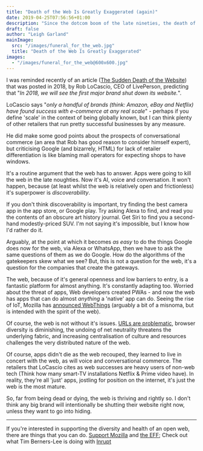 ```yaml
---
title: "Death of the Web Is Greatly Exaggerated (again)"
date: 2019-04-25T07:56:56+01:00
description: "Since the dotcom boom of the late nineties, the death of the web has routinely been predicted, but it's looking as strong as ever."
draft: false
author: "Leigh Garland"
mainImage:
  src: "/images/funeral_for_the_web.jpg"
  title: "Death of the Web Is Greatly Exaggerated"
images:
  - "/images/funeral_for_the_web@600x600.jpg"
---
```


I was reminded recently of an article ([The Sudden Death of the Website](https://techcrunch.com/2018/02/13/the-sudden-death-of-the-website/)) that was posted in 2018, by Rob LoCascio, CEO of LivePerson, predicting that "_In 2018, we will see the first major brand shut down its website._".

LoCascio says "_only a handful of brands (think: Amazon, eBay and Netflix) have found success with e-commerce at any real scale_" - perhaps if you define 'scale' in the context of being globally known, but I can think plenty of other retailers that run pretty successful businesses by any measure.

He did make some good points about the prospects of conversational commerce (an area that Rob has good reason to consider himself expert), but criticising Google (and bizarrely, HTML) for lack of retailer differentiation is like blaming mall operators for expecting shops to have windows.

It's a routine argument that the web has to answer. Apps were going to kill the web in the late noughties. Now it's AI, voice and conversation. It won't happen, because (at least whilst the web is relatively open and frictionless) it's superpower is _discoverability_.

If you don't think discoverability is important, try finding the best camera app in the app store, or Google play. Try asking Alexa to find, and read you the contents of an obscure art history journal. Get Siri to find you a second-hand modestly-priced SUV. I'm not saying it's impossible, but I know how I'd rather do it.

Arguably, at the point at which it becomes _as easy_ to do the things Google does now for the web, via Alexa or WhatsApp, then we have to ask the same questions of them as we do Google. How do the algorithms of the gatekeepers skew what we see? But, this is not a question for the web, it's a question for the companies that create the gateways.

The web, because of it's general openness and low barriers to entry, is a fantastic platform for almost anything. It's constantly adapting too. Worried about the threat of apps, Web developers created PWAs - and now the web has apps that can do almost _anything_ a 'native' app can do. Seeing the rise of IoT, Mozilla has [announced WebThings](https://hacks.mozilla.org/2019/04/introducing-mozilla-webthings/) (arguably a bit of a misnoma, but is intended with the spirit of the web).

Of course, the web is not without it's issues. [URLs are problematic](https://noncombatant.org/2017/11/07/problems-of-urls/), browser diversity is diminishing, the undoing of net neutrality threatens the underlying fabric, and increasing centralisation of culture and resources challenges the very distributed nature of the web.

Of course, apps didn't die as the web recouped, they learned to live in concert with the web, as will voice and conversational commerce. The retailers that LoCascio cites as web successes are heavy users of non-web tech (Think how many smart-TV installations Netflix & Prime video have). In reality, they're all 'just' apps, jostling for position on the internet, it's just the web is the most mature.

So, far from being dead or dying, the web is thriving and rightly so. I don't think any big brand will intentionally be shutting their website right now, unless they want to go into hiding.

----

If you're interested in supporting the diversity and health of an open web, there are things that you can do. [Support Mozilla](https://www.mozilla.org) and [the EFF](https://www.eff.org/); Check out what Tim Berners-Lee is doing with [Inrupt](https://inrupt.com/)
